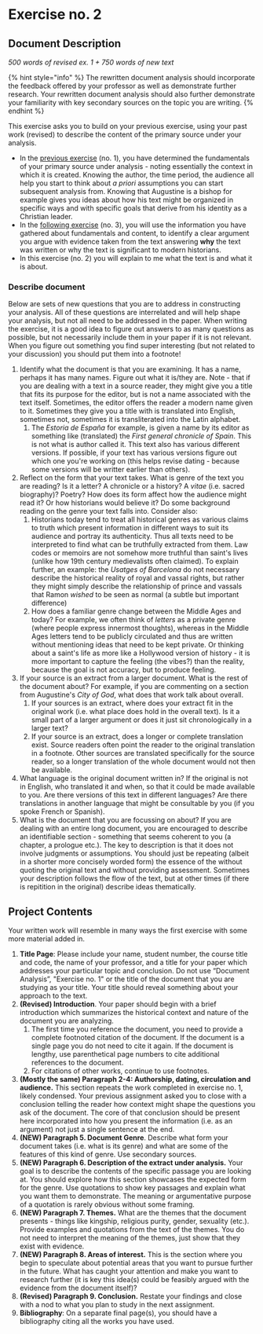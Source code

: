 # Exercise no. 2

## Document Description

_500 words of revised ex. 1 + 750 words of new text_

{% hint style="info" %}
The rewritten document analysis should incorporate the feedback offered by your  professor as well as demonstrate further research. Your rewritten document analysis should also further demonstrate your familiarity with key secondary sources on the topic you are writing.&#x20;
{% endhint %}

This exercise asks you to build on your previous exercise, using your past work (revised) to describe the content of the primary source under your analysis.&#x20;

* In the [previous exercise](exercise-no.-1.md) (no. 1), you have determined the fundamentals of your primary source under analysis - noting essentially the context in which it is created. Knowing the author, the time period, the audience all help you start to think about _a priori_ assumptions you can start  subsequent analysis from. Knowing that Augustine is a bishop for example gives you ideas about how his text might be organized in specific ways and with specific goals that derive from his identity as a Christian leader.&#x20;
* In the [following exercise](exercise-no.-3.md) (no. 3), you will use the information you have gathered about fundamentals and content, to identify a clear argument you argue with evidence taken from the text answering **why** the text was written or why the text is significant to modern historians.&#x20;
* In this exercise (no. 2) you will explain to me what the text is and what it is about.&#x20;

### **Describe document**

Below are sets of new questions that you are to address in constructing your analysis. All of these questions are interrelated and will help shape your analysis, but not all need to be addressed in the paper. When writing the exercise, it is a good idea to figure out answers to as many questions as possible, but not necessarily include them in your paper if it is not relevant. When you figure out something you find super interesting (but not related to your discussion) you should put them into a footnote!

1. Identify what the document is that you are examining. It has a name, perhaps it has many names. Figure out what it is/they are. Note - that if you are dealing with a text in a source reader, they might give you a title that fits its purpose for the editor, but is not a name associated with the text itself. Sometimes, the editor offers the reader a modern name given to it. Sometimes they give you a title with is translated into English, sometimes not, sometimes it is transliterated into the Latin alphabet.&#x20;
   1. The _Estoria de España_ for example, is given a name by its editor as something like (translated) the _First general chronicle of Spain_. This is not what is author called it. This text also has various different versions. If possible, if your text has various versions figure out which one you're working on (this helps revise dating - because some versions will be writter earlier than others).&#x20;
2. Reflect on the form that your text takes.  What is genre of the text you are reading? Is it a letter? A chronicle or a history? A _vitae_ (i.e. sacred biography)? Poetry? How does its form affect how the audience might read it? Or how historians would believe it? Do some background reading on the genre your text falls into. Consider also:&#x20;
   1. Historians today tend to treat all historical genres as various claims to truth which present information in different ways to suit its audience and portray its authenticity. Thus all texts need to be interpreted to find what can be truthfully extracted from them. Law codes or memoirs are not somehow more truthful than saint's lives (unlike how 19th century medievalists often claimed). To explain further, an example:  the _Usatges of Barcelona_ do not necessary describe the historical reality of royal and vassal rights, but rather they might simply describe the relationship of prince and vassals that Ramon _wished_ to be seen as normal (a subtle but important difference)
   2. How does a familiar genre change between the Middle Ages and today? For example, we often think of _letters_ as a private genre (where people express innermost thoughts), whereas in the Middle Ages letters tend to be publicly circulated and thus are written without mentioning ideas that need to be kept private. Or thinking about a saint's life as more like a Hollywood version of history - it is more important to capture the feeling (the vibes?) than the reality, because the goal is not accuracy, but to produce feeling.&#x20;
3. If your source is an extract from a larger document. What is the rest of the document about? For example, if you are commenting on a section from Augustine's _City of God_, what does that work talk about overall.&#x20;
   1. If your sources is an extract, where does your extract fit in the original work (i.e. what place does hold in the overall text). Is it a small part of a larger argument or does it just sit chronologically in a larger text?
   2. If your source is an extract, does a longer or complete translation exist. Source readers often point the reader to the original translation in a footnote. Other sources are translated specifically for the source reader, so a longer translation of the whole document would not then be available.&#x20;
4. What language is the original document written in? If the original is not in English, who translated it and when, so that it could be made available to you. Are there versions of this text in different languages? Are there translations in another language that might be consultable by you (if you spoke French or Spanish).&#x20;
5. What is the document that you are focussing on about? If you are dealing with an entire long document, you are encouraged to describe an identifiable section - something that seems coherent to you (a chapter, a prologue etc.). The key to description is that it does not involve judgments or assumptions. You should just be repeating (albeit in a shorter more concisely worded form) the essence of the without quoting the original text and without providing assessment. Sometimes your description follows the flow of the text, but at other times (if there is repitition in the original) describe ideas thematically.&#x20;

## Project Contents

Your written work will resemble in many ways the first exercise with some more material added in.&#x20;

1. **Title Page**: Please include your name, student number, the course title and code, the name of your professor, and a title for your paper which addresses your particular topic and conclusion. Do not use “Document Analysis”, "Exercise no. 1" or the title of the document that you are studying as your title. Your title should reveal something about your approach to the text.&#x20;
2. **(Revised) Introduction**. Your paper should begin with a brief introduction which summarizes the historical context and nature of the document you are analyzing.&#x20;
   1. The first time you reference the document, you need to provide a complete footnoted citation of the document. If the document is a single page you do not need to cite it again. If the document is lengthy, use parenthetical page numbers to cite additional references to the document.&#x20;
   2. For citations of other works, continue to use footnotes.&#x20;
3. **(Mostly the same) Paragraph 2-4: Authorship, dating, circulation and audience.** This section repeats the work completed in exercise no. 1, likely condensed. Your previous assignment asked you to close with a conclusion telling the reader how context might shape the questions you ask of the document. The core of that conclusion should be present here incorporated into how you present the information (i.e. as an argument) not just a single sentence at the end. &#x20;
4. **(NEW) Paragraph 5. Document Genre**. Describe what form your document takes (i.e. what is its genre) and what are some of the features of this kind of genre. Use secondary sources.&#x20;
5. **(NEW) Paragraph 6. Description of the extract under analysis.** Your goal is to describe the contents of the specific passage you are looking at. You should explore how this section showcases the expected form for the genre. Use quotations to show key passages and explain what you want them to demonstrate. The meaning or argumentative purpose of a quotation is rarely obvious without some framing.&#x20;
6. **(NEW) Paragraph 7. Themes.** What are the themes that the document presents - things like kingship, religious purity, gender, sexuality (etc.). Provide examples and quotations from the text of the themes. You do not need to interpret the meaning of the themes, just show that they exist with evidence.&#x20;
7. **(NEW) Paragraph 8. Areas of interest.** This is the section where you begin to speculate about potential areas that you want to pursue further in the future. What has caught your attention and make you want to research further (it is key this idea(s) could be feasibly argued with the evidence from the document itself)?
8. **(Revised) Paragraph 9. Conclusion.** Restate your findings and close with a nod to what you plan to study in the next assignment.&#x20;
9. **Bibliography**: On a separate final page(s), you should have a bibliography citing all the works you have used.





